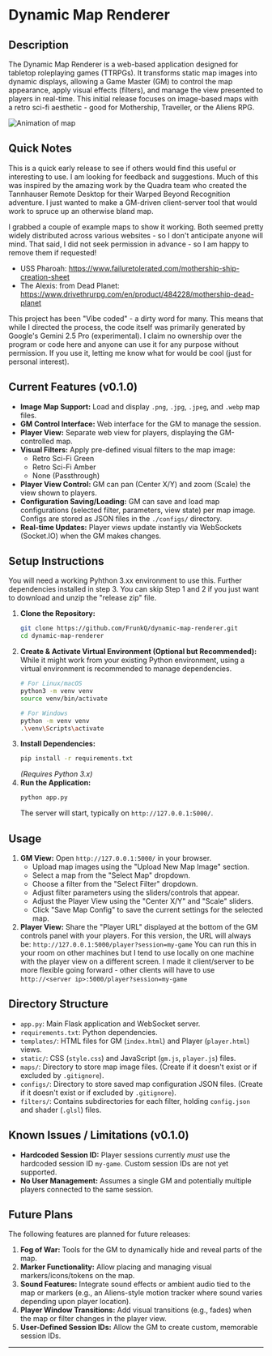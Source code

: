 # Dynamic Map Renderer

## Description

The Dynamic Map Renderer is a web-based application designed for tabletop roleplaying games (TTRPGs). It transforms static map images into dynamic displays, allowing a Game Master (GM) to control the map appearance, apply visual effects (filters), and manage the view presented to players in real-time. This initial release focuses on image-based maps with a retro sci-fi aesthetic - good for Mothership, Traveller, or the Aliens RPG.

![Animation of map](./MapRendererDemo.gif)

## Quick Notes

This is a quick early release to see if others would find this useful or interesting to use. I am looking for feedback and suggestions. Much of this was inspired by the amazing work by the Quadra team who created the Tannhauser Remote Desktop for their Warped Beyond Recognition adventure. I just wanted to make a GM-driven client-server tool that would work to spruce up an otherwise bland map.

I grabbed a couple of example maps to show it working. Both seemed pretty widely distributed across various websites - so I don't anticipate anyone will mind. That said, I did not seek permission in advance - so I am happy to remove them if requested!
* USS Pharoah: https://www.failuretolerated.com/mothership-ship-creation-sheet
* The Alexis: from Dead Planet: https://www.drivethrurpg.com/en/product/484228/mothership-dead-planet

This project has been "Vibe coded" - a dirty word for many. This means that while I directed the process, the code itself was primarily generated by Google's Gemini 2.5 Pro (experimental). I claim no ownership over the program or code here and anyone can use it for any purpose without permission. If you use it, letting me know what for would be cool (just for personal interest).

## Current Features (v0.1.0)

* **Image Map Support:** Load and display `.png`, `.jpg`, `.jpeg`, and `.webp` map files.
* **GM Control Interface:** Web interface for the GM to manage the session.
* **Player View:** Separate web view for players, displaying the GM-controlled map.
* **Visual Filters:** Apply pre-defined visual filters to the map image:
    * Retro Sci-Fi Green
    * Retro Sci-Fi Amber
    * None (Passthrough)
* **Player View Control:** GM can pan (Center X/Y) and zoom (Scale) the view shown to players.
* **Configuration Saving/Loading:** GM can save and load map configurations (selected filter, parameters, view state) per map image. Configs are stored as JSON files in the `./configs/` directory.
* **Real-time Updates:** Player views update instantly via WebSockets (Socket.IO) when the GM makes changes.

## Setup Instructions

You will need a working Pyhthon 3.xx environment to use this. Further dependencies installed in step 3.
You can skip Step 1 and 2 if you just want to download and unzip the "release zip" file. 

1.  **Clone the Repository:**
    ```bash
    git clone https://github.com/FrunkQ/dynamic-map-renderer.git
    cd dynamic-map-renderer
    ```
2.  **Create & Activate Virtual Environment (Optional but Recommended):**
    While it might work from your existing Python environment, using a virtual environment is recommended to manage dependencies.
    ```bash
    # For Linux/macOS
    python3 -m venv venv
    source venv/bin/activate
     ```
    ```bash
    # For Windows
    python -m venv venv
    .\venv\Scripts\activate
    ```
3.  **Install Dependencies:**
    ```bash
    pip install -r requirements.txt
    ```
    *(Requires Python 3.x)*
4.  **Run the Application:**
    ```bash
    python app.py
    ```
    The server will start, typically on `http://127.0.0.1:5000/`.

## Usage

1.  **GM View:** Open `http://127.0.0.1:5000/` in your browser.
    * Upload map images using the "Upload New Map Image" section.
    * Select a map from the "Select Map" dropdown.
    * Choose a filter from the "Select Filter" dropdown.
    * Adjust filter parameters using the sliders/controls that appear.
    * Adjust the Player View using the "Center X/Y" and "Scale" sliders.
    * Click "Save Map Config" to save the current settings for the selected map.
2.  **Player View:** Share the "Player URL" displayed at the bottom of the GM controls panel with your players. For this version, the URL will always be:
    `http://127.0.0.1:5000/player?session=my-game`
    You can run this in your room on other machines but I tend to use locally on one machine with the player view on a different screen. I made it client/server to be more flexible going forward - other clients will have to use `http://<server ip>:5000/player?session=my-game` 

## Directory Structure

* `app.py`: Main Flask application and WebSocket server.
* `requirements.txt`: Python dependencies.
* `templates/`: HTML files for GM (`index.html`) and Player (`player.html`) views.
* `static/`: CSS (`style.css`) and JavaScript (`gm.js`, `player.js`) files.
* `maps/`: Directory to store map image files. (Create if it doesn't exist or if excluded by `.gitignore`).
* `configs/`: Directory to store saved map configuration JSON files. (Create if it doesn't exist or if excluded by `.gitignore`).
* `filters/`: Contains subdirectories for each filter, holding `config.json` and shader (`.glsl`) files.

## Known Issues / Limitations (v0.1.0)

* **Hardcoded Session ID:** Player sessions currently *must* use the hardcoded session ID `my-game`. Custom session IDs are not yet supported.
* **No User Management:** Assumes a single GM and potentially multiple players connected to the same session.

## Future Plans

The following features are planned for future releases:

1.  **Fog of War:** Tools for the GM to dynamically hide and reveal parts of the map.
2.  **Marker Functionality:** Allow placing and managing visual markers/icons/tokens on the map.
3.  **Sound Features:** Integrate sound effects or ambient audio tied to the map or markers (e.g., an Aliens-style motion tracker where sound varies depending upon player location).
4.  **Player Window Transitions:** Add visual transitions (e.g., fades) when the map or filter changes in the player view.
5.  **User-Defined Session IDs:** Allow the GM to create custom, memorable session IDs.

---
